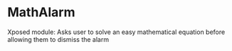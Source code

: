 # MathAlarm
Xposed module: Asks user to solve an easy mathematical equation before allowing them to dismiss the alarm
